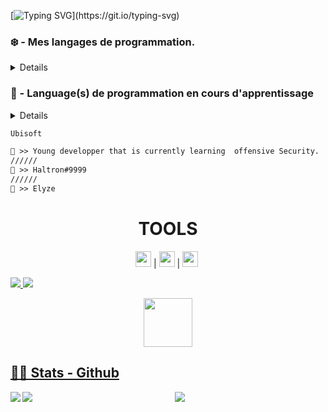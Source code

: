 <img src="" alt="" style="max-width: 100%;">


[![Typing SVG](https://readme-typing-svg.herokuapp.com?color=5241F7&background=000000&center=true&multiline=true&width=500&height=100&lines=Salut+!;Je+suis+un+jeune+passionn%C3%A9+d'informatique;N'h%C3%A9site+pas+%C3%A0+aller+%22checker%22+mes+repos+!)](https://git.io/typing-svg)


### ❄️ - Mes langages de programmation.
<details>
<p align="centre">
    <img alt="TypeScript" src="https://img.shields.io/badge/-TypeScript-3178C6?logo=TypeScript&logoColor=white&style=for-the-badge">
</a>
    <img alt="Python" src="https://img.shields.io/badge/-JavaScript-F7DF1E?logo=JavaScript&logoColor=white&style=for-the-badge">
</p>
</details>


### 🧊 - Language(s) de programmation en cours d'apprentissage
<details>
<p align="centre">
    <img alt="HTML" src="https://img.shields.io/badge/-Ruby-CC342D?logo=Ruby&logoColor=white&style=for-the-badge">
</a>
    <img alt="Rust" src="https://img.shields.io/badge/-Rust-000000?logo=Rust&logoColor=white&style=for-the-badge">
</a>
    <img alt="Python" src="https://img.shields.io/badge/-Python-3776AB?logo=Python&logoColor=white&style=for-the-badge">
</a>
( Oui je sais, un language un peu spécial Haha. )
    <img alt="Python" src="https://img.shields.io/badge/-BrainFuck-BA478F?logo=MusicBrainz&logoColor=white&style=for-the-badge">
</a>

</p>
</details>





```diff
Ubisoft

👤 >> Young developper that is currently learning  offensive Security.
//////
📧 >> Haltron#9999
//////
👔 >> Elyze
```
#
<h1 align="center">TOOLS</h1>

<p align="center"> 
	<code><img height="25" src="https://img.shields.io/badge/-Windows-0078D6?logo=Windows&logoColor=white&style=for-the-badge"></code>&nbsp;|
	<code><img height="25" src="https://img.shields.io/badge/-Atom-66595C?logo=Atom&logoColor=white&style=for-the-badge"></code>&nbsp;|
	<code><img height="25" src="https://img.shields.io/badge/-AWS-FF9900?logo=Amazon%20AWS&logoColor=white&style=for-the-badge"></code>&nbsp;
</p>



<a href="https://haltron.cmoi">
   <img src="https://komarev.com/ghpvc/?username=HaltronLePoisson">
</a>
<a href="https://haltron.cmoi">
         <img src="https://img.shields.io/static/v1?label=Website&logo=Accusoft&logoColor=1572B6&message=Click%20Here&color=1572B6">
         </a>

<p align="center">
   <a href="https://haltron.cmoi">
         <img src="https://media.discordapp.net/attachments/790712848984571905/850159226240368650/source.gif" width="78"> 
</p>
    

## 👨‍💻 Stats - Github


<img align="left" src="https://github-readme-stats.vercel.app/api?username=HaltronLePoisson&show_icons=true&count_private=true">
<img align="left" src="https://github-readme-stats.vercel.app/api/top-langs/?username=HaltronLePoisson&hide=css,java">










<p align="center">
  <img src="https://capsule-render.vercel.app/api?type=waving&color=gradient&height=110&section=footer&animation=twinkling"/>
</p>

